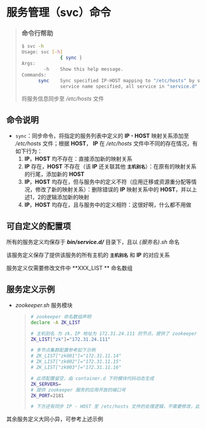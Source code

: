 # 服务管理（svc）命令

> ### 命令行帮助
>
> ```bash
> $ svc -h
> Usage: svc [-h]
>               { sync }
> Args:
>         -h    Show this help message.
> Commands:
>       sync    Sync specified IP-HOST mapping to "/etc/hosts" by service name, if no
>               service name specified, all service in "service.d" will be synced.
> ```
>
> 将服务信息同步至 */etc/hosts* 文件

## 命令说明

* `sync`：同步命令，将指定的服务列表中定义的 **IP - HOST** 映射关系添加至 */etc/hosts* 文件；根据 **HOST**， **IP** 在 */etc/hosts* 文件中不同的存在情况，有如下行为：
  1. **IP**，**HOST** 均不存在：直接添加新的映射关系
  2. **IP** 存在，**HOST** 不存在（该 **IP** 还关联其他 **`主机别名`**）：在原有的映射关系的行尾，添加新的 **HOST**
  3. **IP**，**HOST** 均存在，但与服务中的定义不符（应用迁移或资源重分配等情况，修改了新的映射关系）：删除错误的 **IP** 映射关系中的 **HOST**，并以上述1，2的逻辑添加新的映射
  4. **IP**，**HOST** 均存在，且与服务中的定义相符：这很好啊，什么都不用做

## 可自定义的配置项

所有的服务定义均保存于 ***bin/service.d/*** 目录下，且以 *{服务名}.sh* 命名

该服务定义保存了提供该服务的所有主机的 **`主机别名`** 和 **IP** 的对应关系

服务定义仅需要修改文件中 **XXX_LIST ** 命名数组

## 服务定义示例

* *zookeeper.sh* 服务模块

  > ```bash
  > # zookeeper 命名数组声明
  > declare -A ZK_LIST
  > 
  > # 主机别名 为 zk，IP 地址为 172.31.24.111 的节点，提供了 zookeeper 服务
  > ZK_LIST["zk"]="172.31.24.111"
  > 
  > # 多节点集群配置参考如下示例
  > # ZK_LIST["zk001"]="172.31.11.14"
  > # ZK_LIST["zk002"]="172.31.11.15"
  > # ZK_LIST["zk003"]="172.31.11.16"
  > 
  > # 此项配置留空，由 container.d 下的模块代码动态生成
  > ZK_SERVERS=
  > # 提供 zookeeper 服务的应用开放的端口号
  > ZK_PORT=2181
  > 
  > # 下方还有同步 IP - HOST 至 /etc/hosts 文件的处理逻辑，不需要修改，此处不赘述
  > 
  > ```

其余服务定义大同小异，可参考上述示例